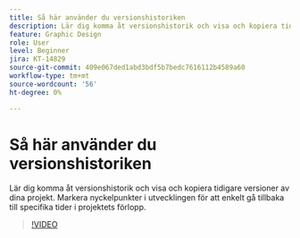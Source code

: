 ```yaml
---
title: Så här använder du versionshistoriken
description: Lär dig komma åt versionshistorik och visa och kopiera tidigare versioner av dina projekt
feature: Graphic Design
role: User
level: Beginner
jira: KT-14829
source-git-commit: 409e067ded1abd3bdf5b7bedc7616112b4589a60
workflow-type: tm+mt
source-wordcount: '56'
ht-degree: 0%

---
```


# Så här använder du versionshistoriken

Lär dig komma åt versionshistorik och visa och kopiera tidigare versioner av dina projekt. Markera nyckelpunkter i utvecklingen för att enkelt gå tillbaka till specifika tider i projektets förlopp.

>[!VIDEO](https://video.tv.adobe.com/v/3426937?quality=12&learn=on&hidetitle=true)
